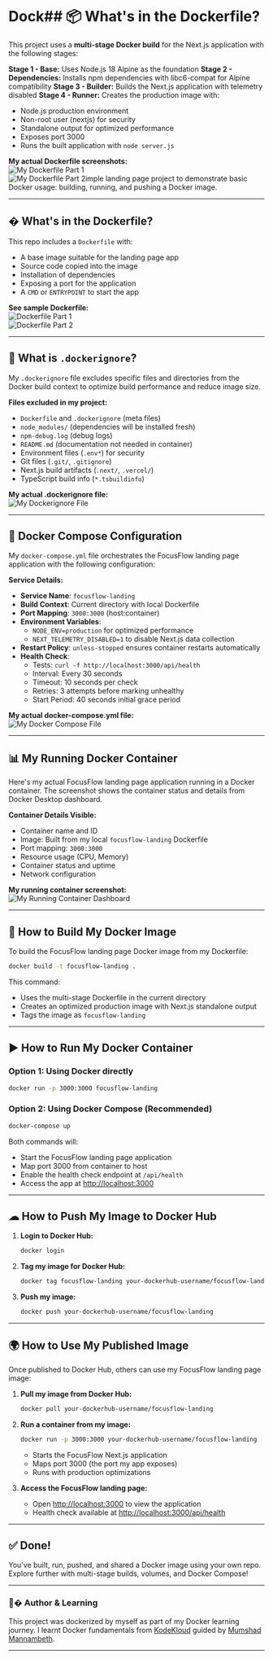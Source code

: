 # Dock## 📦 What's in the Dockerfile?
This project uses a **multi-stage Docker build** for the Next.js application with the following stages:

**Stage 1 - Base:** Uses Node.js 18 Alpine as the foundation
**Stage 2 - Dependencies:** Installs npm dependencies with libc6-compat for Alpine compatibility
**Stage 3 - Builder:** Builds the Next.js application with telemetry disabled
**Stage 4 - Runner:** Creates the production image with:
- Node.js production environment
- Non-root user (nextjs) for security
- Standalone output for optimized performance
- Exposes port 3000
- Runs the built application with `node server.js`

**My actual Dockerfile screenshots:**  
![My Dockerfile Part 1](./images/3.PNG)  
![My Dockerfile Part 2](./images/4.PNG)imple landing page project to demonstrate basic Docker usage: building, running, and pushing a Docker image.

---

## � What's in the Dockerfile?
This repo includes a `Dockerfile` with:
- A base image suitable for the landing page app
- Source code copied into the image
- Installation of dependencies
- Exposing a port for the application
- A `CMD` or `ENTRYPOINT` to start the app

**See sample Dockerfile:**  
![Dockerfile Part 1](./images/3.PNG)  
![Dockerfile Part 2](./images/4.PNG)  

---

## 🚫 What is `.dockerignore`?
My `.dockerignore` file excludes specific files and directories from the Docker build context to optimize build performance and reduce image size. 

**Files excluded in my project:**
- `Dockerfile` and `.dockerignore` (meta files)
- `node_modules/` (dependencies will be installed fresh)
- `npm-debug.log` (debug logs)
- `README.md` (documentation not needed in container)
- Environment files (`.env*`) for security
- Git files (`.git/`, `.gitignore`)
- Next.js build artifacts (`.next/`, `.vercel/`)
- TypeScript build info (`*.tsbuildinfo`)

**My actual .dockerignore file:**  
![My Dockerignore File](./images/5.PNG)  

---

## 📝 Docker Compose Configuration

My `docker-compose.yml` file orchestrates the FocusFlow landing page application with the following configuration:

**Service Details:**
- **Service Name**: `focusflow-landing`
- **Build Context**: Current directory with local Dockerfile
- **Port Mapping**: `3000:3000` (host:container)
- **Environment Variables**: 
  - `NODE_ENV=production` for optimized performance
  - `NEXT_TELEMETRY_DISABLED=1` to disable Next.js data collection
- **Restart Policy**: `unless-stopped` ensures container restarts automatically
- **Health Check**: 
  - Tests: `curl -f http://localhost:3000/api/health`
  - Interval: Every 30 seconds
  - Timeout: 10 seconds per check
  - Retries: 3 attempts before marking unhealthy
  - Start Period: 40 seconds initial grace period

**My actual docker-compose.yml file:**  
![My Docker Compose File](./images/2.PNG)  

---

## 📊 My Running Docker Container

Here's my actual FocusFlow landing page application running in a Docker container. The screenshot shows the container status and details from Docker Desktop dashboard.

**Container Details Visible:**
- Container name and ID
- Image: Built from my local `focusflow-landing` Dockerfile
- Port mapping: `3000:3000` 
- Resource usage (CPU, Memory)
- Container status and uptime
- Network configuration

**My running container screenshot:**  
![My Running Container Dashboard](./images/Capture.PNG)  

---

## 🔨 How to Build My Docker Image

To build the FocusFlow landing page Docker image from my Dockerfile:

```bash
docker build -t focusflow-landing .
```

This command:
- Uses the multi-stage Dockerfile in the current directory
- Creates an optimized production image with Next.js standalone output
- Tags the image as `focusflow-landing`

---

## ▶ How to Run My Docker Container

### Option 1: Using Docker directly
```bash
docker run -p 3000:3000 focusflow-landing
```

### Option 2: Using Docker Compose (Recommended)
```bash
docker-compose up
```

Both commands will:
- Start the FocusFlow landing page application
- Map port 3000 from container to host
- Enable the health check endpoint at `/api/health`
- Access the app at [http://localhost:3000](http://localhost:3000)

---

## ☁ How to Push My Image to Docker Hub

1. **Login to Docker Hub:**
   ```bash
   docker login
   ```

2. **Tag my image for Docker Hub:**
   ```bash
   docker tag focusflow-landing your-dockerhub-username/focusflow-landing
   ```

3. **Push my image:**
   ```bash
   docker push your-dockerhub-username/focusflow-landing
   ```

---

## 🌍 How to Use My Published Image

Once published to Docker Hub, others can use my FocusFlow landing page image:

1. **Pull my image from Docker Hub:**
   ```bash
   docker pull your-dockerhub-username/focusflow-landing
   ```

2. **Run a container from my image:**
   ```bash
   docker run -p 3000:3000 your-dockerhub-username/focusflow-landing
   ```
   - Starts the FocusFlow Next.js application
   - Maps port 3000 (the port my app exposes)
   - Runs with production optimizations

3. **Access the FocusFlow landing page:**
   - Open [http://localhost:3000](http://localhost:3000) to view the application
   - Health check available at [http://localhost:3000/api/health](http://localhost:3000/api/health)

---

## ✅ Done!

You've built, run, pushed, and shared a Docker image using your own repo.
Explore further with multi-stage builds, volumes, and Docker Compose!

---

### 🧑‍� Author & Learning

This project was dockerized by myself as part of my Docker learning journey.
I learnt Docker fundamentals from [KodeKloud](https://kodekloud.com/) guided by [Mumshad Mannambeth](https://www.linkedin.com/in/mmumshad/?originalSubdomain=sg).

---
